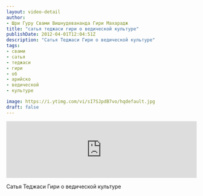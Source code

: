```yaml
---
layout: video-detail
author:
- Шри Гуру Свами Вишнудевананда Гири Махарадж
title: "сатья теджаси гири о ведической культуре"
publishDate: 2012-04-01T12:04:51Z
description: "Сатья Теджаси Гири о ведической культуре"
tags: 
- свами
- сатья
- теджаси
- гири
- об
- арийско
- ведической
- культуре

image: https://i.ytimg.com/vi/sI7SJpdB7vo/hqdefault.jpg
draft: false
---
```


<iframe width="100%" src="https://www.youtube.com/embed/sI7SJpdB7vo" frameborder="0" allowfullscreen=""></iframe> 

 Сатья Теджаси Гири о ведической культуре

  

 